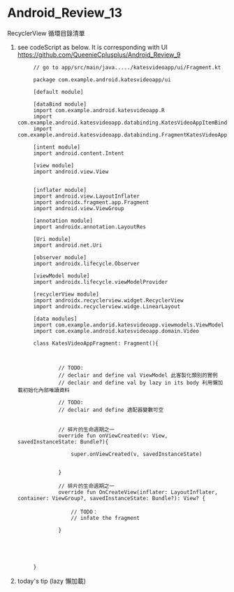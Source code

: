 # Android_Review_13
RecyclerView 循環目錄清單

1. see codeScript as below. It is corresponding with UI https://github.com/QueenieCplusplus/Android_Review_9 

            // go to app/src/main/java...../katesvideoapp/ui/Fragment.kt

            package com.example.android.katesvideoapp/ui

            [default module]

            [dataBind module]
            import com.example.android.katesvideoapp.R
            import com.example.android.katesvideoapp.databinding.KatesVideoAppItemBinding
            import com.example.android.katesvideoapp.databinding.FragmentKatesVideoAppBinding

            [intent module]
            import android.content.Intent

            [view module]
            import android.view.View


            [inflater module]
            import android.view.LayoutInflater
            import androidx.fragment.app.Fragment
            import android.view.ViewGroup

            [annotation module]
            import androidx.annotation.LayoutRes

            [Uri module]
            import android.net.Uri

            [observer module]
            import androidx.lifecycle.Observer

            [viewModel module]
            import androidx.lifecycle.viewModelProvider

            [recyclerView module]
            import androidx.recyclerview.widget.RecyclerView
            import androidx.recyclerview.widge.LinearLayout

            [data modules]
            import com.example.andorid.katesvideoapp.viewmodels.ViewModel
            import com.example.android.katesvideoapp.domain.Video

            class KatesVideoAppFragment: Fragment(){



                    // TODO:
                    // declair and define val ViewModel 此客製化類別的實例 
                    // declair and define val by lazy in its body 利用懶加載初始化內部唯讀資料

                    // TODO:
                    // declair and define 適配器變數可空


                    // 碎片的生命週期之一
                    override fun onViewCreated(v: View, savedInstanceState: Bundle?){

                        super.onViewCreated(v, savedInstanceState)


                    }

                    // 碎片的生命週期之一
                    override fun OnCreateView(inflater: LayoutInflater, container: ViewGroup?, savedInstanceState: Bundle?): View? {

                        // TODO：
                        // infate the fragment

                    }





            }

2. today's tip (lazy 懶加載)

